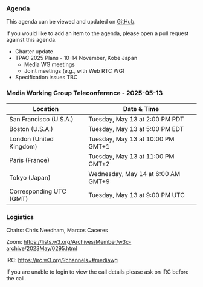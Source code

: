 ### Agenda

This agenda can be viewed and updated on [GitHub](https://github.com/w3c/media-wg/blob/main/meetings/2025-05-13-Media_Working_Group_Teleconference-agenda.md).

If you would like to add an item to the agenda, please open a pull request against this agenda.

* Charter update
* TPAC 2025 Plans - 10-14 November, Kobe Japan
  * Media WG meetings
  * Joint meetings (e.g., with Web RTC WG)
* Specification issues TBC

### Media Working Group Teleconference - 2025-05-13

| Location | Date & Time |
| -------- | ----------- |
| San Francisco (U.S.A.) | Tuesday, May 13 at 2:00 PM PDT |
| Boston (U.S.A.) | Tuesday, May 13 at 5:00 PM EDT |
| London (United Kingdom) | Tuesday, May 13 at 10:00 PM GMT+1 |
| Paris (France) | Tuesday, May 13 at 11:00 PM GMT+2 |
| Tokyo (Japan) | Wednesday, May 14 at 6:00 AM GMT+9 |
| Corresponding UTC (GMT) | Tuesday, May 13 at 9:00 PM UTC |

### Logistics

Chairs: Chris Needham, Marcos Caceres

Zoom: https://lists.w3.org/Archives/Member/w3c-archive/2023May/0295.html

IRC: https://irc.w3.org/?channels=#mediawg

If you are unable to login to view the call details please ask on IRC before the call.
